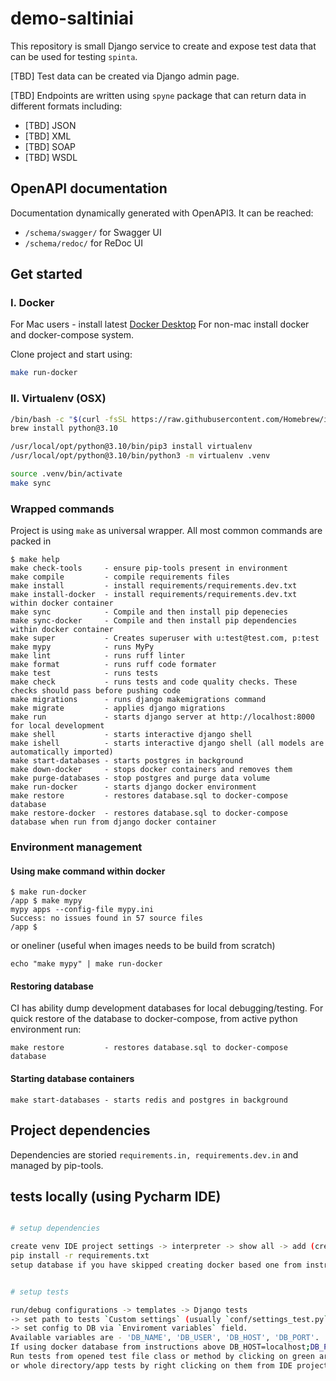 # demo-saltiniai

This repository is small Django service to create and expose test data that can be used for testing `spinta`. 

[TBD] Test data can be created via Django admin page.

[TBD] Endpoints are written using `spyne` package that can return data in different formats including:
  - [TBD] JSON
  - [TBD] XML
  - [TBD] SOAP
  - [TBD] WSDL

## OpenAPI documentation

Documentation dynamically generated with OpenAPI3. It can be reached:

- `/schema/swagger/` for Swagger UI
- `/schema/redoc/` for ReDoc UI

## Get started
### I. Docker

For Mac users - install latest [Docker Desktop](https://docs.docker.com/desktop/mac/install/)
For non-mac install docker and docker-compose system.

Clone project and start using:

```sh
make run-docker
```

### II. Virtualenv (OSX)

```sh
/bin/bash -c "$(curl -fsSL https://raw.githubusercontent.com/Homebrew/install/HEAD/install.sh)"
brew install python@3.10

/usr/local/opt/python@3.10/bin/pip3 install virtualenv
/usr/local/opt/python@3.10/bin/python3 -m virtualenv .venv

source .venv/bin/activate
make sync
```

### Wrapped commands
Project is using `make` as universal wrapper. All most common commands are packed in
```shell script
$ make help
make check-tools     - ensure pip-tools present in environment
make compile         - compile requirements files
make install         - install requirements/requirements.dev.txt
make install-docker  - install requirements/requirements.dev.txt within docker container
make sync            - Compile and then install pip depenecies
make sync-docker     - Compile and then install pip dependencies within docker container
make super           - Creates superuser with u:test@test.com, p:test
make mypy            - runs MyPy
make lint            - runs ruff linter
make format          - runs ruff code formater
make test            - runs tests
make check           - runs tests and code quality checks. These checks should pass before pushing code
make migrations      - runs django makemigrations command
make migrate         - applies django migrations
make run             - starts django server at http://localhost:8000 for local development
make shell           - starts interactive django shell
make ishell          - starts interactive django shell (all models are automatically imported)
make start-databases - starts postgres in background
make down-docker     - stops docker containers and removes them
make purge-databases - stop postgres and purge data volume
make run-docker      - starts django docker environment
make restore         - restores database.sql to docker-compose database
make restore-docker  - restores database.sql to docker-compose database when run from django docker container
```

### Environment management
#### Using make command within docker
```shell script
$ make run-docker
/app $ make mypy
mypy apps --config-file mypy.ini
Success: no issues found in 57 source files
/app $ 
```
or oneliner (useful when images needs to be build from scratch)
```shell script
echo "make mypy" | make run-docker
```

#### Restoring database
CI has ability dump development databases for local debugging/testing. For quick restore of the database to docker-compose, from active python environment run:
```shell script
make restore         - restores database.sql to docker-compose database
```
#### Starting database containers
```shell script
make start-databases - starts redis and postgres in background
```

## Project dependencies

Dependencies are storied `requirements.in, requirements.dev.in` and managed by pip-tools.

## tests locally (using Pycharm IDE)

```sh

# setup dependencies 

create venv IDE project settings -> interpreter -> show all -> add (create somewhere outside project dir)
pip install -r requirements.txt
setup database if you have skipped creating docker based one from instructions above


# setup tests

run/debug configurations -> templates -> Django tests 
-> set path to tests `Custom settings` (usually `conf/settings_test.py`) 
-> set config to DB via `Enviroment variables` field. 
Available variables are - 'DB_NAME', 'DB_USER', 'DB_HOST', 'DB_PORT'. 
If using docker database from instructions above DB_HOST=localhost;DB_PORT=9432; should be enough.
Run tests from opened test file class or method by clicking on green arrow on the left 
or whole directory/app tests by right clicking on them from IDE project view -> Run:test
```
